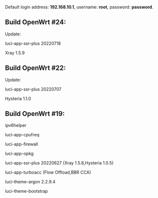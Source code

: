 Default login address: **192.168.10.1**, username: **root**, password: **password**.

## Build OpenWrt #24:
Update:

luci-app-ssr-plus 20220718

Xray 1.5.9

## Build OpenWrt #22:

Update:

luci-app-ssr-plus 20220707

Hysteria 1.1.0

## Build OpenWrt #19:

ipv6helper

luci-app-cpufreq

luci-app-firewall

luci-app-opkg

luci-app-ssr-plus 20220627 (Xray 1.5.8,Hysteria 1.0.5)

luci-app-turboacc (Flow Offload,BBR CCA)

luci-theme-argon 2.2.9.4 

luci-theme-bootstrap
